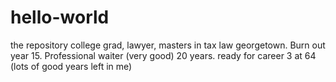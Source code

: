 # hello-world
the repository
college grad, lawyer, masters in tax law georgetown. Burn out year 15. Professional waiter (very good) 20 years. ready for career 3 at 64 (lots of good years left in me)

